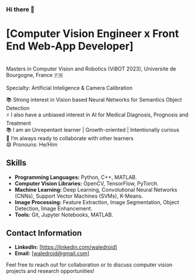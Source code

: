 ### Hi there 👋

<!-- -->
# [Computer Vision Engineer x Front End Web-App Developer]  
<br>Masters in Computer Vision and Robotics (ViBOT 2023), Universite de Bourgogne, France 🇫🇷<br>
<br>Specialty: Artificial Inteligence & Camera Calibration <br>

📚 Strong interest in Vision based Neural Networks for Semantics Object Detection <br>
⚡ I also have a unbiased interest in AI for Medical Diagnosis, Prognosis and Treatment <br>
📚 I am an Unrepentant learner | Growth-oriented | Intentionally curious <br>
👯 I’m always ready to collaborate with other learners <br>
😄 Pronouns: He/Him

## Skills

- **Programming Languages:** Python, C++, MATLAB.
- **Computer Vision Libraries:** OpenCV, TensorFlow, PyTorch.
- **Machine Learning:** Deep Learning, Convolutional Neural Networks (CNNs), Support Vector Machines (SVMs), K-Means.
- **Image Processing:** Feature Extraction, Image Segmentation, Object Detection, Image Enhancement.
- **Tools:** Git, Jupyter Notebooks, MATLAB.

## Contact Information

- **LinkedIn:** [https://linkedin.com/waledroid]
- **Email:** [waledroid@gmail.com]

Feel free to reach out for collaboration or to discuss computer vision projects and research opportunities!
